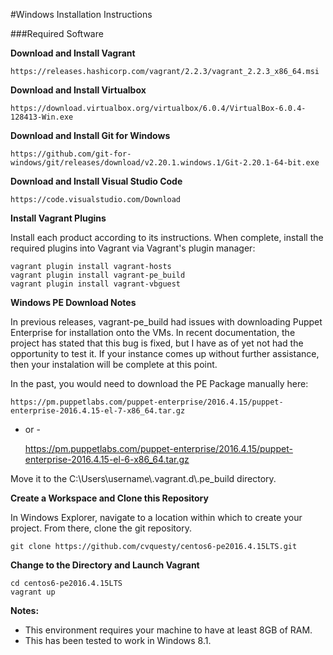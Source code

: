 #Windows Installation Instructions

###Required Software

**Download and Install Vagrant**

	https://releases.hashicorp.com/vagrant/2.2.3/vagrant_2.2.3_x86_64.msi

**Download and Install Virtualbox**

	https://download.virtualbox.org/virtualbox/6.0.4/VirtualBox-6.0.4-128413-Win.exe

**Download and Install Git for Windows**

	https://github.com/git-for-windows/git/releases/download/v2.20.1.windows.1/Git-2.20.1-64-bit.exe

**Download and Install Visual Studio Code**

	https://code.visualstudio.com/Download

**Install Vagrant Plugins**

Install each product according to its instructions.  When complete, install the required plugins into Vagrant via Vagrant's plugin manager:

	vagrant plugin install vagrant-hosts
	vagrant plugin install vagrant-pe_build
	vagrant plugin install vagrant-vbguest

**Windows PE Download Notes**

In previous releases, vagrant-pe_build had issues with downloading Puppet Enterprise for installation onto the VMs.  In recent documentation, the project has stated that this bug is fixed, but I have as of yet not had the opportunity to test it.  If your instance comes up without further assistance, then your instalation will be complete at this point.

In the past, you would need to download the PE Package manually here:

	https://pm.puppetlabs.com/puppet-enterprise/2016.4.15/puppet-enterprise-2016.4.15-el-7-x86_64.tar.gz

- or -

	https://pm.puppetlabs.com/puppet-enterprise/2016.4.15/puppet-enterprise-2016.4.15-el-6-x86_64.tar.gz

Move it to the C:\Users\username\\.vagrant.d\\.pe_build directory.

**Create a Workspace and Clone this Repository**

In Windows Explorer, navigate to a location within which to create your project.  From there, clone the git repository.

	git clone https://github.com/cvquesty/centos6-pe2016.4.15LTS.git

**Change to the Directory and Launch Vagrant**

    cd centos6-pe2016.4.15LTS
    vagrant up

**Notes:**

* This environment requires your machine to have at least 8GB of RAM.
* This has been tested to work in Windows 8.1.
